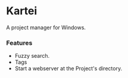# Kartei
A project manager for Windows.

### Features
- Fuzzy search.
- Tags
- Start a webserver at the Project's directory.